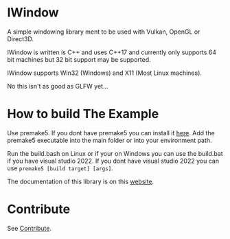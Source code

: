# IWindow

A simple windowing library ment to be used with Vulkan, OpenGL or Direct3D.
 
IWindow is written is C++ and uses C++17 and currently only supports 64 bit machines but 32 bit support may be supported.
 
IWindow supports Win32 (Windows) and X11 (Most Linux machines).
 
No this isn't as good as GLFW yet...

# How to build The Example

Use premake5. If you dont have premake5 you can install it [here](https://premake.github.io/). 
Add the premake5 executable into the main folder or into your environment path.

Run the build.bash on Linux or if your on Windows you can use the build.bat if you have visual studio 2022. If you dont have visual studio 2022 you can use `premake5 [build target] [args]`.

The documentation of this library is on this [website](https://immanuel-c.github.io/IWindow).

# Contribute

See [Contribute](./Contribute.md).
